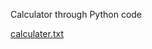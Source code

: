 Calculator through Python 
code

[calculater.txt](https://github.com/user-attachments/files/20650694/calculater.txt)
